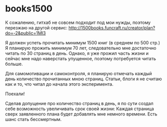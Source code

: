 # books1500

К сожалению, гитхаб не совсем подходит под мои нужды, поэтому перезжаю на другой сервис: http://1500books.funcraft.ru/creator/plan?do=-2&public=1MI3

Я должен успеть прочитать минимум 1500 книг (в среднем по 500 стр.)
Я планирую прожить минимум 70 лет, следовательно мне достаточно читать по 30 страниц в день.
Однако, я уже прожил часть жизни и сейчас мне надо наверстать упущенное, поэтому потребуется читать больше.

Для самомотивации и самоконтроля, я планирую отмечать каждый день количество прочитанных мною страниц.
Статьи, блоги я не считаю как и то, что читал до начала этого эксперимента.

Поехали!

Сделав допущение про количество страниц в день, я по сути создал себе возможность увеличивать срок своей жизни:
Каждая страница сверх заявленного плана будет добавлять мне немного времени. Есть шанс стать бессмертным.

